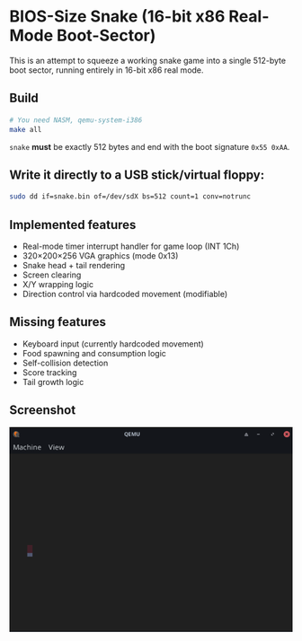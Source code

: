 # BIOS-Size Snake (16-bit x86 Real-Mode Boot-Sector)

This is an attempt to squeeze a working snake game into a single 512-byte boot sector, running entirely in 16-bit x86 real mode.

## Build

```bash
# You need NASM, qemu-system-i386
make all
```

`snake` **must** be exactly 512 bytes and end with the boot signature `0x55 0xAA`.


## Write it directly to a USB stick/virtual floppy:

```bash
sudo dd if=snake.bin of=/dev/sdX bs=512 count=1 conv=notrunc
```

## Implemented features

* Real-mode timer interrupt handler for game loop (INT 1Ch)
* 320×200×256 VGA graphics (mode 0x13)
* Snake head + tail rendering
* Screen clearing
* X/Y wrapping logic
* Direction control via hardcoded movement (modifiable)

## Missing features

* Keyboard input (currently hardcoded movement)
* Food spawning and consumption logic
* Self-collision detection
* Score tracking
* Tail growth logic

## Screenshot
![snake](screenshot.png)


